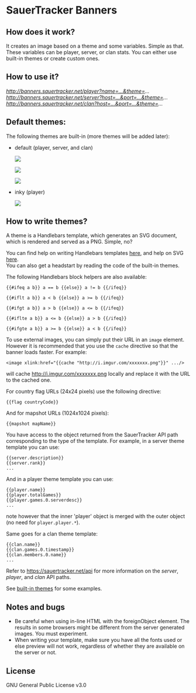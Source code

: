 # SauerTracker Banners

## How does it work?
It creates an image based on a theme and some variables. Simple as that. These variables can be player, server, or clan stats. You can either use built-in themes or create custom ones.

## How to use it?
*http://banners.sauertracker.net/player?name=...&theme=...*   
*http://banners.sauertracker.net/server?host=...&port=...&theme=...*   
*http://banners.sauertracker.net/clan?host=...&port=...&theme=...*

## Default themes:
The following themes are built-in (more themes will be added later):

- default (player, server, and clan)

	![](http://banners.sauertracker.net/player?name=Nix&theme=default)

	![](http://banners.sauertracker.net/server?host=164.132.110.240&port=28785&theme=default)

	![](http://banners.sauertracker.net/clan?clantag=!s]&theme=default)

- inky (player)

	![](http://banners.sauertracker.net/player?name=MTH&theme=inky)

## How to write themes?
A theme is a Handlebars template, which generates an SVG document, which is rendered and served as a PNG. Simple, no?

You can find help on writing Handlebars templates [here](http://handlebarsjs.com), and help on SVG [here](https://developer.mozilla.org/en-US/docs/Web/SVG).  
You can also get a headstart by reading the code of the built-in themes.

The following Handlebars block helpers are also available:
```
{{#ifeq a b}} a == b {{else}} a != b {{/ifeq}}

{{#iflt a b}} a < b {{else}} a >= b {{/ifeq}}

{{#ifgt a b}} a > b {{else}} a <= b {{/ifeq}}

{{#iflte a b}} a <= b {{else}} a > b {{/ifeq}}

{{#ifgte a b}} a >= b {{else}} a < b {{/ifeq}}
```

To use external images, you can simply put their URL in an `image` element. However it is recommended that you use the `cache` directive so that the banner loads faster. For example:
```
<image xlink:href="{{cache "http://i.imgur.com/xxxxxxx.png"}}" .../>
```
will cache http://i.imgur.com/xxxxxxx.png locally and replace it with the URL to the cached one.

For country flag URLs (24x24 pixels) use the following directive:
```
{{flag countryCode}}
```

And for mapshot URLs (1024x1024 pixels):
```
{{mapshot mapName}}
```

You have access to the object returned from the SauerTracker API path corresponding to the type of the template. For example, in a server theme template you can use:
```
{{server.description}}
{{server.rank}}
...
```

And in a player theme template you can use:
```
{{player.name}}
{{player.totalGames}}
{{player.games.0.serverdesc}}
...
```
note however that the inner 'player' object is merged with the outer object (no need for `player.player.*`).

Same goes for a clan theme template:
```
{{clan.name}}
{{clan.games.0.timestamp}}
{{clan.members.0.name}}
...
```

Refer to https://sauertracker.net/api for more information on the *server*, *player*, and *clan* API paths.

See [built-in themes](https://github.com/AngrySnout/SauerTracker-banners/tree/master/themes) for some examples.

## Notes and bugs

* Be careful when using in-line HTML with the foreignObject element. The results in some browsers might be different from the server generated images. You must experiment.
* When writing your template, make sure you have all the fonts used or else preview will not work, regardless of whether they are available on the server or not.

## License
GNU General Public License v3.0
